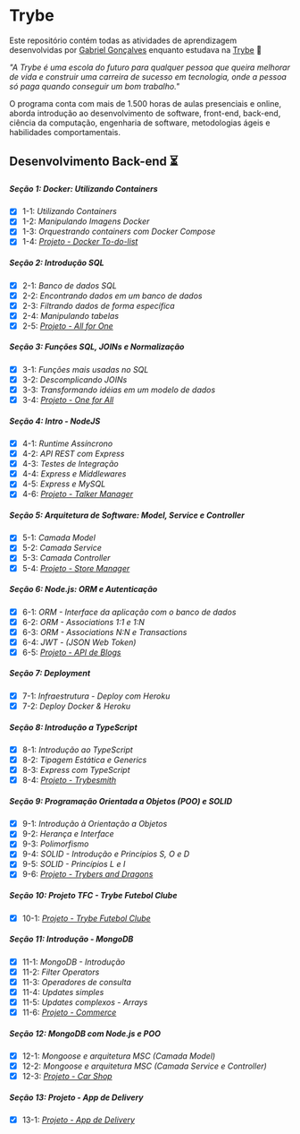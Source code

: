 # Trybe

Este repositório contém todas as atividades de aprendizagem desenvolvidas por [Gabriel Gonçalves](https://www.linkedin.com/in/gabrielraedergoncalves/) enquanto estudava na [Trybe](https://www.betrybe.com/) :rocket:

_"A Trybe é uma escola do futuro para qualquer pessoa que queira melhorar de vida e construir uma carreira de sucesso em tecnologia, onde a pessoa só paga quando conseguir um bom trabalho."_

O programa conta com mais de 1.500 horas de aulas presenciais e online, aborda introdução ao desenvolvimento de software, front-end, back-end, ciência da computação, engenharia de software, metodologias ágeis e habilidades comportamentais.

## Desenvolvimento Back-end :hourglass_flowing_sand:

##### Seção 1: Docker: Utilizando Containers

- [X] 1-1: _Utilizando Containers_
- [X] 1-2: _Manipulando Imagens Docker_
- [X] 1-3: _Orquestrando containers com Docker Compose_
- [X] 1-4: _[Projeto - Docker To-do-list](https://github.com/gabrielraeder/docker-todo-list)_

##### Seção 2: Introdução SQL

- [X] 2-1: _Banco de dados SQL_
- [X] 2-2: _Encontrando dados em um banco de dados_
- [X] 2-3: _Filtrando dados de forma específica_
- [X] 2-4: _Manipulando tabelas_
- [X] 2-5: _[Projeto - All for One](https://github.com/gabrielraeder/mysql-all-for-one)_

##### Seção 3: Funções SQL, JOINs e Normalização

- [X] 3-1: _Funções mais usadas no SQL_
- [X] 3-2: _Descomplicando JOINs_
- [X] 3-3: _Transformando idéias em um modelo de dados_
- [X] 3-4: _[Projeto - One for All](https://github.com/gabrielraeder/mysql-one-for-all)_

##### Seção 4: Intro - NodeJS

- [X] 4-1: _Runtime Assíncrono_
- [X] 4-2: _API REST com Express_
- [X] 4-3: _Testes de Integração_
- [X] 4-4: _Express e Middlewares_
- [X] 4-5: _Express e MySQL_
- [X] 4-6: _[Projeto - Talker Manager](https://github.com/gabrielraeder/talker-manager)_

##### Seção 5: Arquitetura de Software: Model, Service e Controller

- [X] 5-1: _Camada Model_
- [X] 5-2: _Camada Service_
- [X] 5-3: _Camada Controller_
- [X] 5-4: _[Projeto - Store Manager](https://github.com/gabrielraeder/project-store-manager)_

##### Seção 6: Node.js: ORM e Autenticação

- [X] 6-1: _ORM - Interface da aplicação com o banco de dados_
- [X] 6-2: _ORM - Associations 1:1 e 1:N_
- [X] 6-3: _ORM - Associations N:N e Transactions_
- [X] 6-4: _JWT - (JSON Web Token)_
- [X] 6-5: _[Projeto - API de Blogs](https://github.com/gabrielraeder/blogs-api)_

##### Seção 7: Deployment

- [X] 7-1: _Infraestrutura - Deploy com Heroku_
- [X] 7-2: _Deploy Docker & Heroku_

##### Seção 8: Introdução a TypeScript

- [X] 8-1: _Introdução ao TypeScript_
- [X] 8-2: _Tipagem Estática e Generics_
- [X] 8-3: _Express com TypeScript_
- [X] 8-4: _[Projeto - Trybesmith](https://github.com/gabrielraeder/trybesmith)_

##### Seção 9: Programação Orientada a Objetos (POO) e SOLID

- [X] 9-1: _Introdução à Orientação a Objetos_
- [X] 9-2: _Herança e Interface_
- [X] 9-3: _Polimorfismo_
- [X] 9-4: _SOLID - Introdução e Princípios S, O e D_
- [X] 9-5: _SOLID - Princípios L e I_
- [X] 9-6: _[Projeto - Trybers and Dragons](https://github.com/gabrielraeder/Trybers-Dragons)_

##### Seção 10: Projeto TFC - Trybe Futebol Clube

- [X] 10-1: _[Projeto - Trybe Futebol Clube](https://github.com/gabrielraeder/trybe-futebol-clube)_

##### Seção 11: Introdução - MongoDB

- [X] 11-1: _MongoDB - Introdução_
- [X] 11-2: _Filter Operators_
- [X] 11-3: _Operadores de consulta_
- [X] 11-4: _Updates simples_
- [X] 11-5: _Updates complexos - Arrays_
- [X] 11-6: _[Projeto - Commerce]()_

##### Seção 12: MongoDB com Node.js e POO

- [X] 12-1: _Mongoose e arquitetura MSC (Camada Model)_
- [X] 12-2: _Mongoose e arquitetura MSC (Camada Service e Controller)_
- [X] 12-3: _[Projeto - Car Shop]()_

##### Seção 13: Projeto - App de Delivery

- [X] 13-1: _[Projeto - App de Delivery]()_
